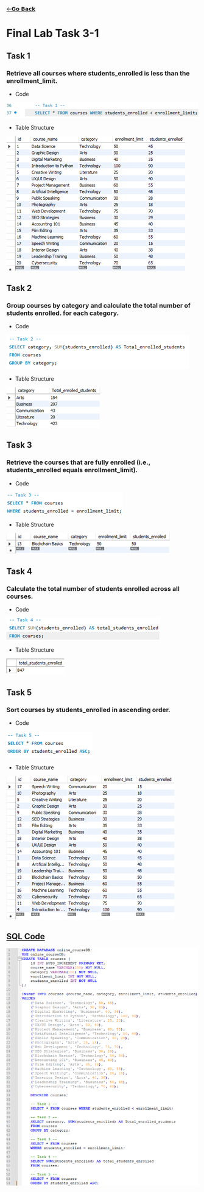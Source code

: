 [←𝗚𝗼 𝗕𝗮𝗰𝗸](https://dtx-byte.github.io/Dxt_EDMPortfolio/)
# Final Lab Task 3-1

## Task 1
### Retrieve all courses where students_enrolled is less than the enrollment_limit.
- Code

![screenshot](Images/Task1_C.png)

- Table Structure
  
![screenshot](Images/Task1_TableStruc.png)
## Task 2
### Group courses by category and calculate the total number of students enrolled. for each category.
- Code

![screenshot](Images/Task2_C.png)

- Table Structure

 ![screenshot](Images/Task2_TableStruc.png)
## Task 3
### Retrieve the courses that are fully enrolled (i.e., students_enrolled equals enrollment_limit).
- Code

![screenshot](Images/Task3_C.png)

- Table Structure

![screenshot](Images/Task3_TableStruc.png)
## Task 4
### Calculate the total number of students enrolled across all courses.
- Code

![screenshot](Images/Task4_C.png)

- Table Structure

![screenshot](Images/Task4_TableStruc.png)
## Task 5
### Sort courses by students_enrolled in ascending order.
- Code

![screenshot](Images/Task5_C.png)

- Table Structure

![screenshot](Images/Task5_TableStruc.png)

## [SQL Code](https://github.com/Dtx-byte/Final_Lab_Task_3-1/blob/main/Images/FLB_3-1.sql)
![screenshot](Images/FLB_3-1Code.png)
